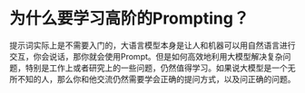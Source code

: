 # 为什么要学习高阶的Prompting？
提示词实际上是不需要入门的，大语言模型本身是让人和机器可以用自然语言进行交互，你会说话，那你就会使用Prompt。但是如何高效地利用大模型解决复杂问题，特别是工作上或者研究上的一些问题，仍然值得学习。如果说大模型是一个无所不知的人，那么你和他交流仍然需要学会正确的提问方式，以及问正确的问题。
